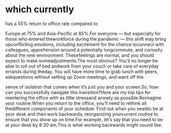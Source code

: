 # which currently

has a 55% return to office rate compared to

Europe at 75% and Asia-Pacific at 85%.For everyone — but especially for those who entered theworkforce during the pandemic — this shift may bring upconflicting emotions, including excitement for the chance toconnect with colleagues, apprehension around a potentially longcommute, and curiosity about the new environment. Thesefeelings are normal, and you should expect to make someadjustments.The most obvious? You’ll no longer be able to roll out of bed andwork from your couch or take care of everyday errands during theday. You will have more time to grab lunch with peers, askquestions without setting up Zoom meetings, and ward off the

sense of isolation that comes when it’s just you and your screen.So, how can you successfully navigate this transition?Here are my top tips for reentering the office with as little stressand anxiety as possible.Reimagine your routine.When you return to the office, you’ll need to rethink all thedifferent components of your schedule. Find out when you needto be at your desk and then work backwards, reorganizing yourcurrent routine to ensure that you show up on time.For example, let’s say that you need to be at your desk by 8:30 am.This is what working backwards might sound like: